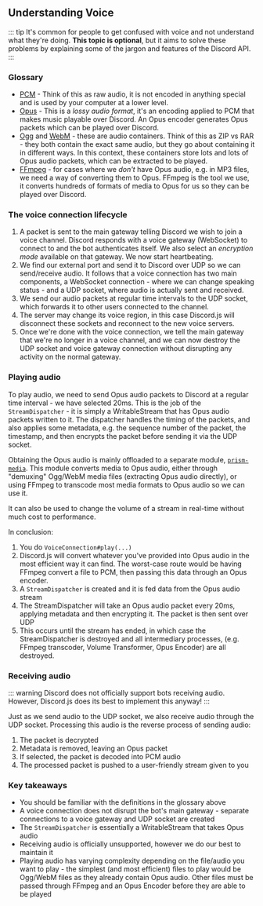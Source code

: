 ## Understanding Voice

::: tip
It's common for people to get confused with voice and not understand what they're doing. **This topic is optional**, but it aims to solve these problems by explaining some of the jargon and features of the Discord API.
:::

### Glossary
- [PCM](https://en.wikipedia.org/wiki/Pulse-code_modulation) - Think of this as raw audio, it is not encoded in anything special and is used by your computer at a lower level.
- [Opus](https://en.wikipedia.org/wiki/Opus_(audio_format)) - This is a _lossy audio format_, it's an encoding applied to PCM that makes music playable over Discord. An Opus encoder generates Opus packets which can be played over Discord.
- [Ogg](https://en.wikipedia.org/wiki/Ogg) and [WebM](https://en.wikipedia.org/wiki/WebM) - these are audio containers. Think of this as ZIP vs RAR - they both contain the exact same audio, but they go about containing it in different ways. In this context, these containers store lots and lots of Opus audio packets, which can be extracted to be played.
- [FFmpeg](https://ffmpeg.org/) - for cases where we _don't_ have Opus audio, e.g. in MP3 files, we need a way of converting them to Opus. FFmpeg is the tool we use, it converts hundreds of formats of media to Opus for us so they can be played over Discord.

### The voice connection lifecycle
1. A packet is sent to the main gateway telling Discord we wish to join a voice channel. Discord responds with a voice gateway (WebSocket) to connect to and the bot authenticates itself. We also select an _encryption mode_ available on that gateway. We now start heartbeating.
2. We find our external port and send it to Discord over UDP so we can send/receive audio. It follows that a voice connection has two main components, a WebSocket connection - where we can change speaking status - and a UDP socket, where audio is actually sent and received.
3. We send our audio packets at regular time intervals to the UDP socket, which forwards it to other users connected to the channel.
4. The server may change its voice region, in this case Discord.js will disconnect these sockets and reconnect to the new voice servers.
5. Once we're done with the voice connection, we tell the main gateway that we're no longer in a voice channel, and we can now destroy the UDP socket and voice gateway connection without disrupting any activity on the normal gateway.

### Playing audio

To play audio, we need to send Opus audio packets to Discord at a regular time interval - we have selected 20ms. This is the job of the `StreamDispatcher` - it is simply a WritableStream that has Opus audio packets written to it. The dispatcher handles the timing of the packets, and also applies some metadata, e.g. the sequence number of the packet, the timestamp, and then encrypts the packet before sending it via the UDP socket.

Obtaining the Opus audio is mainly offloaded to a separate module, [`prism-media`](https://github.com/amishshah/prism-media). This module converts media to Opus audio, either through "demuxing" Ogg/WebM media files (extracting Opus audio directly), or using FFmpeg to transcode most media formats to Opus audio so we can use it.

It can also be used to change the volume of a stream in real-time without much cost to performance.

In conclusion:

1. You do `VoiceConnection#play(...)`
2. Discord.js will convert whatever you've provided into Opus audio in the most efficient way it can find. The worst-case route would be having FFmpeg convert a file to PCM, then passing this data through an Opus encoder.
3. A `StreamDispatcher` is created and it is fed data from the Opus audio stream
4. The StreamDispatcher will take an Opus audio packet every 20ms, applying metadata and then encrypting it. The packet is then sent over UDP
5. This occurs until the stream has ended, in which case the StreamDispatcher is destroyed and all intermediary processes, (e.g. FFmpeg transcoder, Volume Transformer, Opus Encoder) are all destroyed.

### Receiving audio

::: warning
Discord does not officially support bots receiving audio. However, Discord.js does its best to implement this anyway! 
:::

Just as we send audio to the UDP socket, we also receive audio through the UDP socket. Processing this audio is the reverse process of sending audio:

1. The packet is decrypted
2. Metadata is removed, leaving an Opus packet
3. If selected, the packet is decoded into PCM audio
4. The processed packet is pushed to a user-friendly stream given to you

### Key takeaways

- You should be familiar with the definitions in the glossary above
- A voice connection does not disrupt the bot's main gateway - separate connections to a voice gateway and UDP socket are created
- The `StreamDispatcher` is essentially a WritableStream that takes Opus audio
- Receiving audio is officially unsupported, however we do our best to maintain it
- Playing audio has varying complexity depending on the file/audio you want to play - the simplest (and most efficient) files to play would be Ogg/WebM files as they already contain Opus audio. Other files must be passed through FFmpeg and an Opus Encoder before they are able to be played